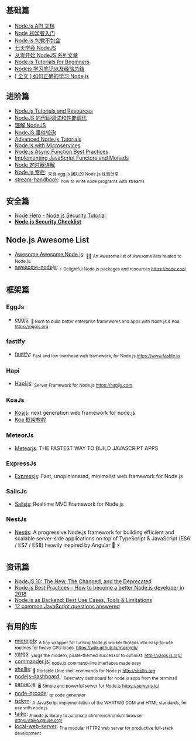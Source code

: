 ## 基础篇

* [Node.js API 文档](http://nodejs.cn/api/)
* [Node 初学者入门](http://www.nodebeginner.org/index-zh-cn.html)
* [Node.js 包教不包会](https://github.com/alsotang/node-lessons)
* [七天学会 NodeJS](https://github.com/nqdeng/7-days-nodejs)
* [从零开始 NodeJS 系列文章](http://blog.fens.me/series-nodejs)
* [Node.js Tutorials for Beginners](https://blog.risingstack.com/tag/node-js-tutorials-for-beginners/)
* [Nodejs 学习笔记以及经验总结](https://github.com/chyingp/nodejs-learning-guide)
* [[ 全文 ] 如何正确的学习 Node.js](https://github.com/i5ting/How-to-learn-node-correctly)

## 进阶篇

* [Node.js Tutorials and Resources](https://blog.risingstack.com/)
* [NodeJS 的代码调试和性能调优](http://www.barretlee.com/blog/2015/10/07/debug-nodejs-in-command-line)
* [理解 NodeJS](http://debuggable.com/posts/understanding-node-js:4bd98440-45e4-4a9a-8ef7-0f7ecbdd56cb)
* [NodeJS 事件轮询](http://blog.mixu.net/2011/02/01/understanding-the-node-js-event-loop)
* [Advanced Node.js Tutorials](https://blog.risingstack.com/tag/advanced-node-js-tutorials/)
* [Node.js with Microservices](https://blog.risingstack.com/tag/node-js-with-microservices/)
* [Node.js Async Function Best Practices](https://nemethgergely.com/async-function-best-practices/)
* [Implementing JavaScript Functors and Monads](https://medium.com/front-end-hacking/implementing-javascript-functors-and-monads-a87b6a4b4d9a)
* [Node 定时器详解](http://www.ruanyifeng.com/blog/2018/02/node-event-loop.html)
* [Node.js 专栏](https://yuque.com/egg/nodejs): <sub>来自 egg.js 团队的 Node.js 经验分享</sub>
* [stream-handbook](https://github.com/substack/stream-handbook): <sub>how to write node programs with streams</sub>

## 安全篇

* [Node Hero - Node.js Security Tutorial](https://blog.risingstack.com/node-hero-node-js-security-tutorial/)
* **[Node.js Security Checklist](https://blog.risingstack.com/node-js-security-checklist/)**

## Node.js Awesome List

* [Awesome Awesome Node.js](https://github.com/bnb/awesome-awesome-nodejs): <sub>🐢🚀 An Awesome list of Awesome lists related to Node.js.</sub>
* [awesome-nodejs](https://github.com/sindresorhus/awesome-nodejs): <sub>⚡️ Delightful Node.js packages and resources https://node.cool</sub>

## 框架篇

### EggJs

* [eggjs](https://github.com/eggjs/egg): <sub>🥚 Born to build better enterprise frameworks and apps with Node.js & Koa https://eggjs.org</sub>

### fastify

* [fastify](https://github.com/fastify/fastify): <sub>Fast and low overhead web framework, for Node.js https://www.fastify.io</sub>

### Hapi

* [Hapi.js](https://github.com/hapijs/hapi): <sub>Server Framework for Node.js https://hapijs.com</sub>

### KoaJs

* [Koajs](http://koajs.com/): next generation web framework for node.js
* [Koa 框架教程](http://www.ruanyifeng.com/blog/2017/08/koa.html)

### MeteorJs

* [Meteorjs](https://www.meteor.com/): THE FASTEST WAY TO BUILD JAVASCRIPT APPS

### ExpressJs

* [Expressjs](https://expressjs.com/): Fast, unopinionated, minimalist web framework for Node.js

### SailsJs

* [Sailsjs](https://sailsjs.com): Realtime MVC Framework for Node.js

### NestJs

* [Nestjs](https://nestjs.com/): A progressive Node.js framework for building efficient and scalable server-side applications on top of TypeScript & JavaScript (ES6 / ES7 / ES8) heavily inspired by Angular 🚀 ⚡️

## 资讯篇

* [NodeJS 10: The New, The Changed, and the Deprecated](https://auth0.com/blog/nodejs-10-new-changes-deprecations/)
* [Node.js Best Practices - How to become a better Node.js developer in 2018](https://nemethgergely.com/nodejs-best-practices-how-to-become-a-better-developer-in-2018/)
* [Node.js as Backend: Best Use Cases, Tools & Limitations](https://medium.com/dailyjs/node-js-as-backend-best-use-cases-tools-limitations-9c65165a5bac)
* [12 common JavaScript questions answered](http://www.creativebloq.com/features/12-common-javascript-questions-answered)

## 有用的库

* [microjob](https://github.com/wilk/microjob): <sub>A tiny wrapper for turning Node.js worker threads into easy-to-use routines for heavy CPU loads. https://wilk.github.io/microjob/</sub>
* [yargs](https://github.com/yargs/yargs): <sub>yargs the modern, pirate-themed successor to optimist. http://yargs.js.org/</sub>
* [commander.js](https://github.com/tj/commander.js/): <sub>node.js command-line interfaces made easy</sub>
* [shelljs](https://github.com/shelljs/shelljs): <sub>🐚 Portable Unix shell commands for Node.js http://shelljs.org</sub>
* [nodejs-dashboard ](https://github.com/FormidableLabs/nodejs-dashboard): <sub>Telemetry dashboard for node.js apps from the terminal!</sub>
* [server.js](https://github.com/franciscop/server): <sub>🖥 Simple and powerful server for Node.js https://serverjs.io/</sub>
* [node-qrcode](https://github.com/soldair/node-qrcode): <sub>qr code generator</sub>
* [jsdom](https://github.com/jsdom/jsdom): <sub>A JavaScript implementation of the WHATWG DOM and HTML standards, for use with node.js</sub>
* [taiko](https://github.com/getgauge/taiko): <sub>A node.js library to automate chrome/chromium browser https://taiko.gauge.org/</sub>
* [local-web-server](https://github.com/lwsjs/local-web-server): <sub>The modular HTTP2 web server for productive full-stack development</sub>
